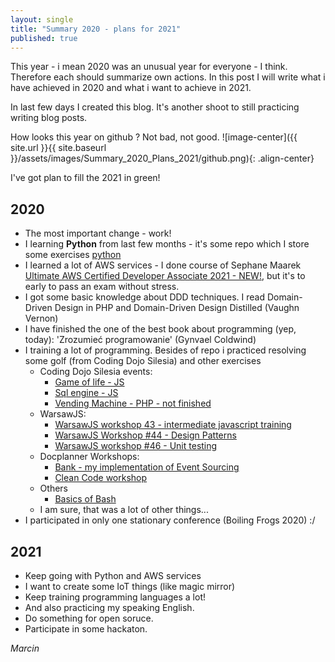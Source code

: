 ```yaml
---
layout: single
title: "Summary 2020 - plans for 2021"
published: true
---
```


This year - i mean 2020 was an unusual year for everyone - I think.
Therefore each should summarize own actions. In this post I will write what i have achieved in 2020
and what i want to achieve in 2021.

In last few days I created this blog. It's another shoot to still practicing writing blog posts.

How looks this year on github ? Not bad, not good.
![image-center]({{ site.url }}{{ site.baseurl }}/assets/images/Summary_2020_Plans_2021/github.png){: .align-center}

I've got plan to fill the 2021 in green!

## 2020
* The most important change - work!
* I learning **Python** from last few months - it's some repo which I store some exercises [python](https://github.com/MarcinGladkowski/python)
* I learned a lot of AWS services - I done course of Sephane Maarek [Ultimate AWS Certified Developer Associate 2021 - NEW!](https://www.udemy.com/course/aws-certified-developer-associate-dva-c01/), but it's to early to pass an exam without stress.
* I got some basic knowledge about DDD techniques. I read Domain-Driven Design in PHP and Domain-Driven Design Distilled (Vaughn Vernon)
* I have finished the one of the best book about programming (yep, today): 'Zrozumieć programowanie' (Gynvael Coldwind)
* I training a lot of programming. Besides of repo i practiced resolving some golf (from Coding Dojo Silesia) and other exercises
    * Coding Dojo Silesia events:
      * [Game of life - JS](https://github.com/MarcinGladkowski/gameoflife-kata)
      * [Sql engine - JS](https://github.com/MarcinGladkowski/sql-engine-kata)
      * [Vending Machine - PHP - not finished](https://github.com/MarcinGladkowski/vending-machine-php)
    * WarsawJS:
      * [WarsawJS workshop 43 - intermediate javascript training](https://github.com/MarcinGladkowski/warsawjs-workshop-43)
      * [WarsawJS Workshop #44 - Design Patterns](https://github.com/MarcinGladkowski/warsawjs-workshop-44-design-patterns)
      * [WarsawJS workshop #46 - Unit testing](https://github.com/MarcinGladkowski/warsawjs-workshop-46-piotrek)
    * Docplanner Workshops:
      * [Bank - my implementation of Event Sourcing](https://github.com/MarcinGladkowski/Docplanner_Tech_Workshops_1)
      * [Clean Code workshop](https://github.com/MarcinGladkowski/clean-code-architecture)
    * Others
      * [Basics of Bash](https://github.com/MarcinGladkowski/bash-training)
    * I am sure, that was a lot of other things...
* I participated in only one stationary conference (Boiling Frogs 2020) :/

## 2021
* Keep going with Python and AWS services
* I want to create some IoT things (like magic mirror)
* Keep training programming languages a lot!
* And also practicing my speaking English.
* Do something for open soruce.
* Participate in some hackaton.


_Marcin_
